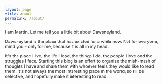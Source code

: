 ```yaml
---
layout: page
title: ABOUT
permalink: /about/
---
```


I am Martin. Let me tell you a little bit about Dawsneyland.

Dawsneyland is the place that has existed for a while now. Not for everyone, mind you - only for me, because it is all in my head.

It's the place I live, the life I lead, the things I do, the people I love and the struggles I face. Starting this blog is an effort to organise the mish-mash of thoughts I have and share them with whoever feels they would like to read them. It's not always the most interesting place in the world, so I'll be selective, and hopefully make it interesting to read.
